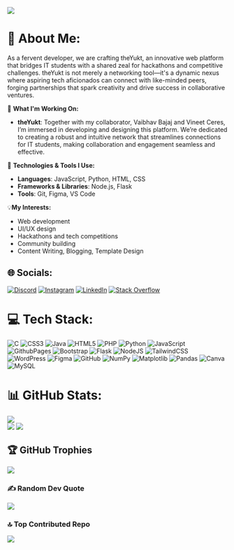 [![](https://visitcount.itsvg.in/api?id=vaibhavraj072&icon=2&color=0)](https://visitcount.itsvg.in)

# 💫 About Me:
As a fervent developer, we are crafting theYukt, an innovative web platform that bridges IT students with a shared zeal for hackathons and competitive challenges. theYukt is not merely a networking tool—it's a dynamic nexus where aspiring tech aficionados can connect with like-minded peers, forging partnerships that spark creativity and drive success in collaborative ventures.

🌟 **What I'm Working On:**
- **theYukt**: Together with my collaborator, Vaibhav Bajaj and Vineet Ceres, I’m immersed in developing and designing this platform. We’re dedicated to creating a robust and intuitive network that streamlines connections for IT students, making collaboration and engagement seamless and effective.

🔧 **Technologies & Tools I Use:**  
- **Languages**: JavaScript, Python, HTML, CSS  
- **Frameworks & Libraries**: Node.js, Flask  
- **Tools**: Git, Figma, VS Code

💡**My Interests:**  
- Web development  
- UI/UX design  
- Hackathons and tech competitions  
- Community building
- Content Writing, Blogging, Template Design


## 🌐 Socials:
[![Discord](https://img.shields.io/badge/Discord-%237289DA.svg?logo=discord&logoColor=white)](https://discord.gg/vaibhav2365) [![Instagram](https://img.shields.io/badge/Instagram-%23E4405F.svg?logo=Instagram&logoColor=white)](https://www.instagram.com/vaibhav_rraj/) [![LinkedIn](https://img.shields.io/badge/LinkedIn-%230077B5.svg?logo=linkedin&logoColor=white)](https://www.linkedin.com/in/vaibhav-raj-08794b270/) [![Stack Overflow](https://img.shields.io/badge/-Stackoverflow-FE7A16?logo=stack-overflow&logoColor=white)]() 

# 💻 Tech Stack:
![C](https://img.shields.io/badge/c-%2300599C.svg?style=for-the-badge&logo=c&logoColor=white) ![CSS3](https://img.shields.io/badge/css3-%231572B6.svg?style=for-the-badge&logo=css3&logoColor=white) ![Java](https://img.shields.io/badge/java-%23ED8B00.svg?style=for-the-badge&logo=openjdk&logoColor=white) ![HTML5](https://img.shields.io/badge/html5-%23E34F26.svg?style=for-the-badge&logo=html5&logoColor=white) ![PHP](https://img.shields.io/badge/php-%23777BB4.svg?style=for-the-badge&logo=php&logoColor=white) ![Python](https://img.shields.io/badge/python-3670A0?style=for-the-badge&logo=python&logoColor=ffdd54) ![JavaScript](https://img.shields.io/badge/javascript-%23323330.svg?style=for-the-badge&logo=javascript&logoColor=%23F7DF1E) ![GithubPages](https://img.shields.io/badge/github%20pages-121013?style=for-the-badge&logo=github&logoColor=white) ![Bootstrap](https://img.shields.io/badge/bootstrap-%238511FA.svg?style=for-the-badge&logo=bootstrap&logoColor=white) ![Flask](https://img.shields.io/badge/flask-%23000.svg?style=for-the-badge&logo=flask&logoColor=white) ![NodeJS](https://img.shields.io/badge/node.js-6DA55F?style=for-the-badge&logo=node.js&logoColor=white) ![TailwindCSS](https://img.shields.io/badge/tailwindcss-%2338B2AC.svg?style=for-the-badge&logo=tailwind-css&logoColor=white) ![WordPress](https://img.shields.io/badge/WordPress-%23117AC9.svg?style=for-the-badge&logo=WordPress&logoColor=white) ![Figma](https://img.shields.io/badge/figma-%23F24E1E.svg?style=for-the-badge&logo=figma&logoColor=white) ![GitHub](https://img.shields.io/badge/github-%23121011.svg?style=for-the-badge&logo=github&logoColor=white) ![NumPy](https://img.shields.io/badge/numpy-%23013243.svg?style=for-the-badge&logo=numpy&logoColor=white) ![Matplotlib](https://img.shields.io/badge/Matplotlib-%23ffffff.svg?style=for-the-badge&logo=Matplotlib&logoColor=black) ![Pandas](https://img.shields.io/badge/pandas-%23150458.svg?style=for-the-badge&logo=pandas&logoColor=white) ![Canva](https://img.shields.io/badge/Canva-%2300C4CC.svg?style=for-the-badge&logo=Canva&logoColor=white) ![MySQL](https://img.shields.io/badge/mysql-4479A1.svg?style=for-the-badge&logo=mysql&logoColor=white)
# 📊 GitHub Stats:
![](https://github-readme-stats.vercel.app/api?username=vaibhavraj072&theme=dark&hide_border=false&include_all_commits=false&count_private=false)<br/>
![](https://github-readme-streak-stats.herokuapp.com/?user=vaibhavraj072&theme=dark&hide_border=false)
![](https://github-readme-stats.vercel.app/api/top-langs/?username=vaibhavraj072&theme=dark&hide_border=false&include_all_commits=false&count_private=false&layout=compact)

## 🏆 GitHub Trophies
![](https://github-profile-trophy.vercel.app/?username=vaibhavraj072&theme=radical&no-frame=false&no-bg=false&margin-w=4)

### ✍️ Random Dev Quote
![](https://quotes-github-readme.vercel.app/api?type=horizontal&theme=radical)

### 🔝 Top Contributed Repo
![](https://github-contributor-stats.vercel.app/api?username=vaibhavraj072&limit=5&theme=dark&combine_all_yearly_contributions=true)



<!-- Proudly created with GPRM ( https://gprm.itsvg.in ) -->
